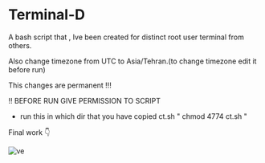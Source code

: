 # Terminal-D

A  bash script that , Ive been created for distinct root user terminal from others.

Also change timezone from UTC to  Asia/Tehran.(to change timezone edit it before run)

	
This changes are permanent !!!

!! BEFORE RUN GIVE PERMISSION TO SCRIPT


- run this in which dir that you have copied ct.sh  " chmod 4774 ct.sh "


Final work 👇


![ve](https://github.com/vexsx/Terminal-D/assets/91082495/aea51507-28f9-43ea-8098-1c3f1f95a5cf)
